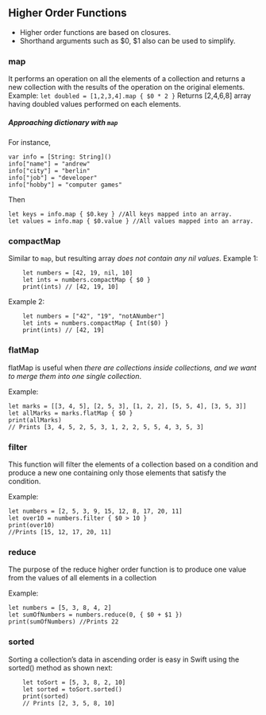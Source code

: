 
## Higher Order Functions
- Higher order functions are based on closures. 
- Shorthand arguments such as $0, $1 also can be used to simplify.

### map
It performs an operation on all the elements of a collection and returns a new collection with the results of the operation on the original elements.
Example: 
`let doubled = [1,2,3,4].map { $0 * 2 }` 
Returns [2,4,6,8] array having doubled values performed on each elements.

##### Approaching dictionary with `map` 
For instance,
```
var info = [String: String]()
info["name"] = "andrew"
info["city"] = "berlin"
info["job"] = "developer"
info["hobby"] = "computer games"
```
Then
```
let keys = info.map { $0.key } //All keys mapped into an array.
let values = info.map { $0.value } //All values mapped into an array.
```

### compactMap
Similar to `map`, but resulting array *does not contain any nil values*. 
Example 1:
```
    let numbers = [42, 19, nil, 10]
    let ints = numbers.compactMap { $0 }
    print(ints) // [42, 19, 10]
```
Example 2:
```
    let numbers = ["42", "19", "notANumber"]
    let ints = numbers.compactMap { Int($0) }
    print(ints) // [42, 19]
```
    
### flatMap
flatMap is useful when *there are collections inside collections, and we want to merge them into one single collection*.

Example:
```
let marks = [[3, 4, 5], [2, 5, 3], [1, 2, 2], [5, 5, 4], [3, 5, 3]]
let allMarks = marks.flatMap { $0 }
print(allMarks)
// Prints [3, 4, 5, 2, 5, 3, 1, 2, 2, 5, 5, 4, 3, 5, 3]
```

### filter
This function will filter the elements of a collection based on a condition and produce a new one containing only those elements that satisfy the condition.

Example:
```
let numbers = [2, 5, 3, 9, 15, 12, 8, 17, 20, 11]
let over10 = numbers.filter { $0 > 10 }
print(over10)
//Prints [15, 12, 17, 20, 11]
```

### reduce
The purpose of the reduce higher order function is to produce one value from the values of all elements in a collection

Example:
```
let numbers = [5, 3, 8, 4, 2]
let sumOfNumbers = numbers.reduce(0, { $0 + $1 }) 
print(sumOfNumbers) //Prints 22
```

### sorted
Sorting a collection’s data in ascending order is easy in Swift using the sorted() method as shown next:
```
    let toSort = [5, 3, 8, 2, 10]
    let sorted = toSort.sorted()
    print(sorted)
    // Prints [2, 3, 5, 8, 10]
```

